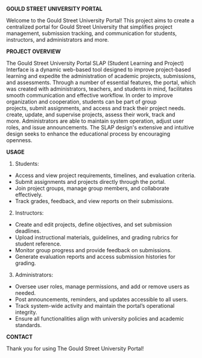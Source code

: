 **GOULD STREET UNIVERSITY PORTAL**

Welcome to the Gould Street University Portal! This project aims to create a centralized portal for Gould Street University that simplifies project management, submission tracking, and communication for students, instructors, and administrators and more.

**PROJECT OVERVIEW**

The Gould Street University Portal SLAP (Student Learning and Project) Interface is a dynamic web-based tool designed to improve project-based learning and expedite the administration of academic projects, submissions, and assessments. Through a number of essential features, the portal, which was created with administrators, teachers, and students in mind, facilitates smooth communication and effective workflow. In order to improve organization and cooperation, students can be part of group projects, submit assignments, and access and track their project needs. create, update, and supervise projects, assess their work, track and more. Administrators are able to maintain system operation, adjust user roles, and issue announcements. The SLAP design's extensive and intuitive design seeks to enhance the educational process by encouraging openness.

**USAGE**

1. Students:

- Access and view project requirements, timelines, and evaluation criteria.
- Submit assignments and projects directly through the portal.
- Join project groups, manage group members, and collaborate effectively.
- Track grades, feedback, and view reports on their submissions.

2. Instructors:

- Create and edit projects, define objectives, and set submission deadlines.
- Upload instructional materials, guidelines, and grading rubrics for student reference.
- Monitor group progress and provide feedback on submissions.
- Generate evaluation reports and access submission histories for grading.

3. Administrators:

- Oversee user roles, manage permissions, and add or remove users as needed.
- Post announcements, reminders, and updates accessible to all users.
- Track system-wide activity and maintain the portal’s operational integrity.
- Ensure all functionalities align with university policies and academic standards.

**CONTACT**

Thank you for using The Gould Street University Portal!
